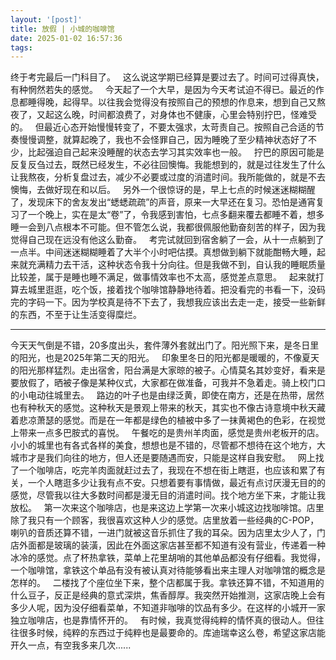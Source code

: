 ```yaml
---
layout: '[post]'
title: 放假 | 小城的咖啡馆
date: 2025-01-02 16:57:36
tags: 
---
```

终于考完最后一门科目了。
&nbsp;
这么说这学期已经算是要过去了。时间可过得真快，有种惘然若失的感觉。
&nbsp;
今天起了一个大早，是因为今天考试迫不得已。最近的作息都睡得晚，起得早。以往我会觉得没有按照自己的预想的作息来，想到自己又熬夜了，又起这么晚，时间都浪费了，对身体也不健康，心里会特别拧巴，怪难受的。
&nbsp;
但最近心态开始慢慢转变了，不要太强求，太苛责自己。按照自己合适的节奏慢慢调整，就算起晚了，我也不会怪罪自己，因为睡晚了至少精神状态好了不少，比起强迫自己起来没睡醒的状态去学习其实效率也一般。
&nbsp;
拧巴的原因可能是反复反刍过去，既然已经发生，不必往回懊悔。我能想到的，就是过往发生了什么让我熬夜，分析复盘过去，减少不必要或过度的消遣时间。我所能做的，就是不去懊悔，去做好现在和以后。
&nbsp;
另外一个很惊讶的是，早上七点的时候迷迷糊糊醒了，发现床下的舍友发出“蟋蟋疏疏”的声音，原来一大早还在复习。恐怕是通宵复习了一个晚上，实在是太“卷”了，令我感到害怕，七点多翻来覆去都睡不着，想多睡一会到八点根本不可能。但不管怎么说，我都很佩服他勤奋刻苦的样子，因为我觉得自己现在远没有他这么勤奋。
&nbsp;
考完试就回到宿舍躺了一会，从十一点躺到了一点半。中间迷迷糊糊睡着了大半个小时吧估摸。真想做到躺下就能酣畅大睡，起来就充满精力去干活，这种状态令我十分向往。但是我做不到，自认我的睡眠质量比较差，属于是睡也睡不满足，做事情效率也不太高，感觉差点意思。
&nbsp;
起来就打算去城里逛逛，吃个饭，接着找个咖啡馆静静地待着。把没看完的书看一下，没码完的字码一下。因为学校真是待不下去了，我想我应该出去走一走，接受一些新鲜的东西，不至于让生活变得糜烂。

---

今天天气倒是不错，20多度出头，套件薄外套就出门了。阳光照下来，是冬日里的阳光，也是2025年第二天的阳光。
&nbsp;
印象里冬日的阳光都是暖暖的，不像夏天的阳光那样猛烈。走出宿舍，阳台满是大家晾的被子。心情莫名其妙变好，看来是要放假了，晒被子像是某种仪式，大家都在做准备，可我并不急着走。骑上校门口的小电动往城里去。
&nbsp;
路边的叶子也是由绿泛黄，即使在南方，还是在热带，居然也有种秋天的感觉。这种秋天是景观上带来的秋天，其实也不像古诗意境中秋天藏着悲凉萧瑟的感觉。而是在一年都是绿色的植被中多了一抹黄褐色的色彩，在视觉上带来一点多巴胺式的喜悦。
&nbsp;
午餐吃的是贵州羊肉面，感觉是贵州老板开的店。小小的城里也有各式各样的美食，想想也是不错的，尽管都不想待在这个地方，大城市才是我们向往的地方，但人还是要随遇而安，只能是这样自我安慰。
&nbsp;
网上找了一个咖啡店，吃完羊肉面就赶过去了，我现在不想在街上瞎逛，也应该和累了有关，一个人瞎逛多少让我有点不安。只想着要有事情做，最近有点讨厌漫无目的的感觉，尽管我以往大多数时间都是漫无目的消遣时间。找个地方坐下来，才能让我放松。
&nbsp;
第一次来这个咖啡店，也是来这边上学第一次来小城这边找咖啡馆。店里除了我只有一个顾客，我很喜欢这种人少的感觉。店里放着一些经典的C-POP，喇叭的音质还算不错，一进门就被这音乐抓住了我的耳朵。因为店里太少人了，门店外面都是玻璃的装潢，因此在外面这家店甚至都不知道有没有营业，传递着一种冰冷的感觉。点了杯热拿铁，菜单上花里胡哨的其他单品都没有仔细看。我觉得，一个咖啡馆，拿铁这个单品有没有被认真对待能够看出来主理人对咖啡馆的概念是怎样的。
&nbsp;
二楼找了个座位坐下来，整个店都属于我。拿铁还算不错，不知道用的什么豆子，反正是经典的意式深烘，焦香醇厚。我突然开始推测，这家店晚上会有多少人呢，因为没仔细看菜单，不知道非咖啡的饮品有多少。在这样的小城开一家独立咖啡店，也是靠情怀开的。
&nbsp;
有时候，我真觉得纯粹的情怀真的很动人。但往往很多时候，纯粹的东西过于纯粹也是最要命的。库迪瑞幸这么卷，希望这家店能开久一点，有空我多来几次......
